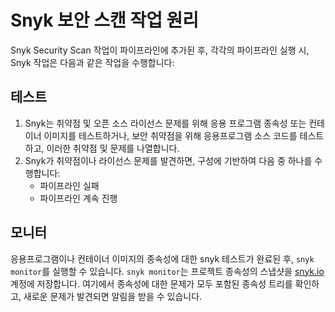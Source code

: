 # Snyk 보안 스캔 작업 원리

Snyk Security Scan 작업이 파이프라인에 추가된 후, 각각의 파이프라인 실행 시, Snyk 작업은 다음과 같은 작업을 수행합니다:

## **테스트**

1. Snyk는 취약점 및 오픈 소스 라이선스 문제를 위해 응용 프로그램 종속성 또는 컨테이너 이미지를 테스트하거나, 보안 취약점을 위해 응용프로그램 소스 코드를 테스트하고, 이러한 취약점 및 문제를 나열합니다.
2. Snyk가 취약점이나 라이선스 문제를 발견하면, 구성에 기반하여 다음 중 하나를 수행합니다:
   - 파이프라인 실패
   - 파이프라인 계속 진행

## **모니터**

응용프로그램이나 컨테이너 이미지의 종속성에 대한 snyk 테스트가 완료된 후, `snyk monitor`를 실행할 수 있습니다. `snyk monitor`는 프로젝트 종속성의 스냅샷을 [snyk.io](https://snyk.io) 계정에 저장합니다. 여기에서 종속성에 대한 문제가 모두 포함된 종속성 트리를 확인하고, 새로운 문제가 발견되면 알림을 받을 수 있습니다.